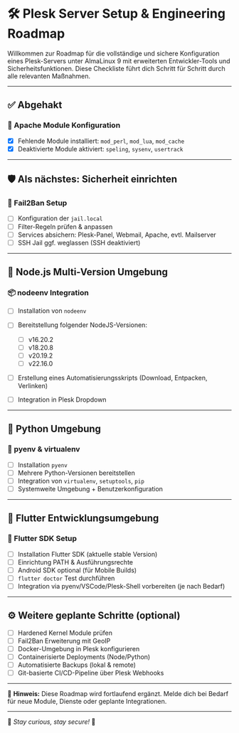 # 🛠️ Plesk Server Setup & Engineering Roadmap

Willkommen zur Roadmap für die vollständige und sichere Konfiguration eines Plesk-Servers unter AlmaLinux 9 mit erweiterten Entwickler-Tools und Sicherheitsfunktionen. Diese Checkliste führt dich Schritt für Schritt durch alle relevanten Maßnahmen.

---

## ✅ Abgehakt

### 🔌 Apache Module Konfiguration

* [x] Fehlende Module installiert: `mod_perl`, `mod_lua`, `mod_cache`
* [x] Deaktivierte Module aktiviert: `speling`, `sysenv`, `usertrack`

---

## 🛡️ Als nächstes: Sicherheit einrichten

### 🔐 Fail2Ban Setup

* [ ] Konfiguration der `jail.local`
* [ ] Filter-Regeln prüfen & anpassen
* [ ] Services absichern: Plesk-Panel, Webmail, Apache, evtl. Mailserver
* [ ] SSH Jail ggf. weglassen (SSH deaktiviert)

---

## 🧩 Node.js Multi-Version Umgebung

### 📦 nodeenv Integration

* [ ] Installation von `nodeenv`
* [ ] Bereitstellung folgender NodeJS-Versionen:

  * [ ] v16.20.2
  * [ ] v18.20.8
  * [ ] v20.19.2
  * [ ] v22.16.0
* [ ] Erstellung eines Automatisierungsskripts (Download, Entpacken, Verlinken)
* [ ] Integration in Plesk Dropdown

---

## 🐍 Python Umgebung

### 🧰 pyenv & virtualenv

* [ ] Installation `pyenv`
* [ ] Mehrere Python-Versionen bereitstellen
* [ ] Integration von `virtualenv`, `setuptools`, `pip`
* [ ] Systemweite Umgebung + Benutzerkonfiguration

---

## 💙 Flutter Entwicklungsumgebung

### 📱 Flutter SDK Setup

* [ ] Installation Flutter SDK (aktuelle stable Version)
* [ ] Einrichtung PATH & Ausführungsrechte
* [ ] Android SDK optional (für Mobile Builds)
* [ ] `flutter doctor` Test durchführen
* [ ] Integration via pyenv/VSCode/Plesk-Shell vorbereiten (je nach Bedarf)

---

## ⚙️ Weitere geplante Schritte (optional)

* [ ] Hardened Kernel Module prüfen
* [ ] Fail2Ban Erweiterung mit GeoIP
* [ ] Docker-Umgebung in Plesk konfigurieren
* [ ] Containerisierte Deployments (Node/Python)
* [ ] Automatisierte Backups (lokal & remote)
* [ ] Git-basierte CI/CD-Pipeline über Plesk Webhooks

---

📌 **Hinweis:** Diese Roadmap wird fortlaufend ergänzt. Melde dich bei Bedarf für neue Module, Dienste oder geplante Integrationen.

---

🧠 *Stay curious, stay secure!* 🚀
